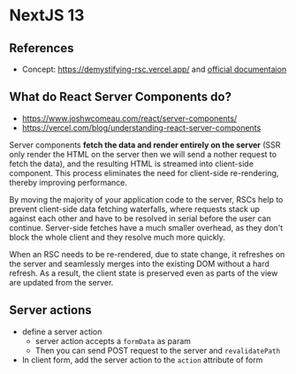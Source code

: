 # NextJS 13

## References

- Concept: <https://demystifying-rsc.vercel.app/> and [official documentaion](https://nextjs.org/docs/getting-started/react-essentials)

## What do React Server Components do?

- <https://www.joshwcomeau.com/react/server-components/>
- <https://vercel.com/blog/understanding-react-server-components>

Server components **fetch the data and render entirely on the server** (SSR only render the HTML on the server then we will send a nother request to fetch the data), and the resulting HTML is streamed into client-side component. This process eliminates the need for client-side re-rendering, thereby improving performance.

By moving the majority of your application code to the server, RSCs help to prevent client-side data fetching waterfalls, where requests stack up against each other and have to be resolved in serial before the user can continue. Server-side fetches have a much smaller overhead, as they don't block the whole client and they resolve much more quickly.

When an RSC needs to be re-rendered, due to state change, it refreshes on the server and seamlessly merges into the existing DOM without a hard refresh. As a result, the client state is preserved even as parts of the view are updated from the server.

## Server actions

- define a server action
  - server action accepts a `formData` as param
  - Then you can send POST request to the server and `revalidatePath`
- In client form, add the server action to the `action` attribute of form
